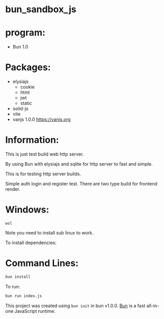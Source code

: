 # bun_sandbox_js

# program:
 * Bun 1.0

# Packages:
 * elysiajs
   * cookie
   * html
   * jwt
   * static
 * solid-js
 * vite
 * vanjs 1.0.0  https://vanjs.org

# Information:
  This is just test build web http server.

  By using Bun with elysiajs and sqlite for http server to fast and simple.

  This is for testing http server builds.

  Simple auth login and register test. There are two type build for frontend render.

# Windows:
```
wsl
```
Note you need to install sub linux to work.

To install dependencies:

# Command Lines:
```bash
bun install
```

To run:

```bash
bun run index.js
```

This project was created using `bun init` in bun v1.0.0. [Bun](https://bun.sh) is a fast all-in-one JavaScript runtime.
